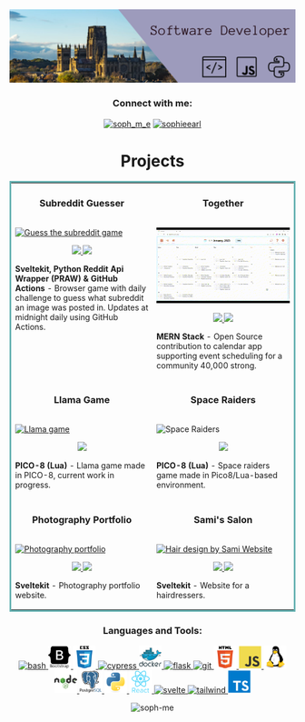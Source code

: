 <a target="_blank" href="https://sophieearl.pages.dev/">
<img src="images/Untitled.png"/></a>

<h3 align="center">Connect with me:</h3>
<p align="center">
<a href="https://twitter.com/soph_m_e" target="blank"><img align="center" src="https://raw.githubusercontent.com/rahuldkjain/github-profile-readme-generator/master/src/images/icons/Social/twitter.svg" alt="soph_m_e" height="30" width="40" /></a>
<a href="https://linkedin.com/in/sophieearl" target="blank"><img align="center" src="https://raw.githubusercontent.com/rahuldkjain/github-profile-readme-generator/master/src/images/icons/Social/linked-in-alt.svg" alt="sophieearl" height="30" width="40" /></a>
</p>

<h1 align="center">Projects</h1>
<table bordercolor="#66b2b2">
  
  <tr>
    <td width="50%" valign="top">
      <h3 align="center">Subreddit Guesser</h3>
        <br />
        <a target="_blank" href="(https://redditguesser.pages.dev/)">
            <img src="images/subredditGuesser.gif" width="100%" alt="Guess the subreddit game"/>
        </a>
        <br />
        <p align="center">
          
  <a href="https://github.com/soph-em/redditguesser" target="_blank">
    <img src="https://img.shields.io/static/v1?label=|&message=REPO&color=23555f&style=plastic&logo=github&logo-color=white"/>
  </a>  
  <a href="http://www.subredditguesser.com" target="_blank">
    <img src="https://img.shields.io/static/v1?label=|&message=WEBSITE&color=cdf998&style=plastic&logo=svelte&logo-color=white"/>
  </a>
      </p>
        <p><strong>Sveltekit, Python Reddit Api Wrapper (PRAW) & GitHub Actions</strong> - Browser game with daily challenge to guess what subreddit an image was posted in. Updates at midnight daily using GitHub Actions.</p>
    </td>
    <td width="50%" valign="top">
      <h3 align="center">Together</h3>
        <br />
      <a target="_blank" href="https://together.cyclic.app/">
            <img src="images/together.gif" width="100%"  alt="Together Calendar"/>
        </a>
        <br />
        <p align="center">
          
  <a href="https://github.com/Together-100Devs/Together" target="_blank">
    <img src="https://img.shields.io/static/v1?label=|&message=REPO&color=23555f&style=plastic&logo=github&logo-color=white"/>
  </a>
  <a href="https://together.cyclic.app/" target="_blank">
    <img src="https://img.shields.io/static/v1?label=|&message=WEBSITE&color=cdf998&style=plastic&logo=react&logo-color=white"/>
  </a>
      </p>
        <p><strong>MERN Stack</strong> - Open Source contribution to calendar app supporting event scheduling for a community 40,000 strong.</p>
    </td>
  </tr>
  
  <tr>
      <td width="50%" valign="top">
      <h3 align="center">Llama Game</h3>
        <br />
      <a target="_blank" href="https://together.cyclic.app/">
            <img src="images/llamagame.gif" width="100%"  alt="Llama game"/>
        </a>
        <br />
        <p align="center">
          
  <a href="https://github.com/soph-em/llamasurvivors" target="_blank">
    <img src="https://img.shields.io/static/v1?label=|&message=REPO&color=23555f&style=plastic&logo=github&logo-color=white"/>
  </a>
      </p>
        <p><strong>PICO-8 (Lua)</strong> - Llama game made in PICO-8, current work in progress.</p>
    </td>
   
<td width="50%" valign="top">
  <h3 align="center">Space Raiders</h3>
  <br />
  <a>
    <img src="images/spaceRaidersPico.gif" width="100%" alt="Space Raiders" />
  </a>
  <br />
  <p align="center">

  <a href="https://github.com/soph-em/pico8spaceraiderclone" target="_blank">
    <img src="https://img.shields.io/static/v1?label=|&message=REPO&color=23555f&style=plastic&logo=github&logo-color=white" />
  </a>
  <p><strong>PICO-8 (Lua)</strong> - Space raiders game made in Pico8/Lua-based environment.</p>
</td>



  </tr>
    <tr>
    <td width="50%" valign="top">
      <h3 align="center">Photography Portfolio</h3>
        <br />
        <a target="_blank" href="https://sophieearlphotography.pages.dev/">
            <img src="images/Screencast-from-2023-07-17-16-57-29.gif" width="100%" alt="Photography portfolio"/>
        </a>
        <br />
        <p align="center">
          
  <a href="https://github.com/soph-em/sophieearlphotography" target="_blank">
    <img src="https://img.shields.io/static/v1?label=|&message=REPO&color=23555f&style=plastic&logo=github&logo-color=white"/>
  </a>  
  <a href="https://sophieearlphotography.pages.dev/" target="_blank">
    <img src="https://img.shields.io/static/v1?label=|&message=WEBSITE&color=cdf998&style=plastic&logo=svelte&logo-color=white"/>
  </a>
      </p>
        <p><strong>Sveltekit</strong> - Photography portfolio website.</p>
    </td>
   <td width="50%" valign="top">
      <h3 align="center">Sami's Salon</h3>
      <br />
        <a target="_blank" href="https://hairdesignbysami.pages.dev/">
          <img src="images/hairbySammi.gif" width="100%" alt="Hair design by Sami Website"/>
        </a>
      <br />
        <p align="center">
  <a href="https://github.com/soph-em/HairDesignbySami" target="_blank">
    <img src="https://img.shields.io/static/v1?label=|&message=REPO&color=23555f&style=plastic&logo=github&logo-color=white"/>
  </a>
  <a href="https://hairdesignbysami.pages.dev/" target="_blank">
    <img src="https://img.shields.io/static/v1?label=|&message=WEBSITE&color=cdf998&style=plastic&logo=svelte&logo-color=white"/>
  </a>
      </p>
        <p><strong>Sveltekit</strong> - Website for a hairdressers.</p>
    </td>
  </tr>
</table>

<h3 align="center">Languages and Tools:</h3>
<p align="center"> <a href="https://www.gnu.org/software/bash/" target="_blank" rel="noreferrer"> <img src="https://www.vectorlogo.zone/logos/gnu_bash/gnu_bash-icon.svg" alt="bash" width="40" height="40"/> </a> <a href="https://getbootstrap.com" target="_blank" rel="noreferrer"> <img src="https://raw.githubusercontent.com/devicons/devicon/master/icons/bootstrap/bootstrap-plain-wordmark.svg" alt="bootstrap" width="40" height="40"/> </a> <a href="https://www.w3schools.com/css/" target="_blank" rel="noreferrer"> <img src="https://raw.githubusercontent.com/devicons/devicon/master/icons/css3/css3-original-wordmark.svg" alt="css3" width="40" height="40"/> </a> <a href="https://www.cypress.io" target="_blank" rel="noreferrer"> <img src="https://raw.githubusercontent.com/simple-icons/simple-icons/6e46ec1fc23b60c8fd0d2f2ff46db82e16dbd75f/icons/cypress.svg" alt="cypress" width="40" height="40"/> </a> <a href="https://www.docker.com/" target="_blank" rel="noreferrer"> <img src="https://raw.githubusercontent.com/devicons/devicon/master/icons/docker/docker-original-wordmark.svg" alt="docker" width="40" height="40"/> </a> <a href="https://flask.palletsprojects.com/" target="_blank" rel="noreferrer"> <img src="https://www.vectorlogo.zone/logos/pocoo_flask/pocoo_flask-icon.svg" alt="flask" width="40" height="40"/> </a> <a href="https://git-scm.com/" target="_blank" rel="noreferrer"> <img src="https://www.vectorlogo.zone/logos/git-scm/git-scm-icon.svg" alt="git" width="40" height="40"/> </a> <a href="https://www.w3.org/html/" target="_blank" rel="noreferrer"> <img src="https://raw.githubusercontent.com/devicons/devicon/master/icons/html5/html5-original-wordmark.svg" alt="html5" width="40" height="40"/> </a> <a href="https://developer.mozilla.org/en-US/docs/Web/JavaScript" target="_blank" rel="noreferrer"> <img src="https://raw.githubusercontent.com/devicons/devicon/master/icons/javascript/javascript-original.svg" alt="javascript" width="40" height="40"/> </a> <a href="https://www.linux.org/" target="_blank" rel="noreferrer"> <img src="https://raw.githubusercontent.com/devicons/devicon/master/icons/linux/linux-original.svg" alt="linux" width="40" height="40"/> </a> <a href="https://nodejs.org" target="_blank" rel="noreferrer"> <img src="https://raw.githubusercontent.com/devicons/devicon/master/icons/nodejs/nodejs-original-wordmark.svg" alt="nodejs" width="40" height="40"/> </a> <a href="https://www.postgresql.org" target="_blank" rel="noreferrer"> <img src="https://raw.githubusercontent.com/devicons/devicon/master/icons/postgresql/postgresql-original-wordmark.svg" alt="postgresql" width="40" height="40"/> </a> <a href="https://www.python.org" target="_blank" rel="noreferrer"> <img src="https://raw.githubusercontent.com/devicons/devicon/master/icons/python/python-original.svg" alt="python" width="40" height="40"/> </a> <a href="https://reactjs.org/" target="_blank" rel="noreferrer"> <img src="https://raw.githubusercontent.com/devicons/devicon/master/icons/react/react-original-wordmark.svg" alt="react" width="40" height="40"/> </a> <a href="https://svelte.dev" target="_blank" rel="noreferrer"> <img src="https://upload.wikimedia.org/wikipedia/commons/1/1b/Svelte_Logo.svg" alt="svelte" width="40" height="40"/> </a> <a href="https://tailwindcss.com/" target="_blank" rel="noreferrer"> <img src="https://www.vectorlogo.zone/logos/tailwindcss/tailwindcss-icon.svg" alt="tailwind" width="40" height="40"/> </a> <a href="https://www.typescriptlang.org/" target="_blank" rel="noreferrer"> <img src="https://raw.githubusercontent.com/devicons/devicon/master/icons/typescript/typescript-original.svg" alt="typescript" width="40" height="40"/> </a> </p>


<!-- <p align="center"> 
 
  <a href="https://www.w3.org/html/" target="_blank" rel="noreferrer"> <img src="https://raw.githubusercontent.com/devicons/devicon/master/icons/html5/html5-original-wordmark.svg" alt="html5" width="40" height="40"/> </a> 
  <a href="https://www.w3schools.com/css/" target="_blank" rel="noreferrer"> <img src="https://raw.githubusercontent.com/devicons/devicon/master/icons/css3/css3-original-wordmark.svg" alt="css3" width="40" height="40"/> </a> 
  <a href="https://www.cypress.io" target="_blank" rel="noreferrer"> <img src="https://raw.githubusercontent.com/simple-icons/simple-icons/6e46ec1fc23b60c8fd0d2f2ff46db82e16dbd75f/icons/cypress.svg" alt="cypress" width="40" height="40"/> </a> 
  <a href="https://developer.mozilla.org/en-US/docs/Web/JavaScript" target="_blank" rel="noreferrer"> <img src="https://raw.githubusercontent.com/devicons/devicon/master/icons/javascript/javascript-original.svg" alt="javascript" width="40" height="40"/> </a> 
  <a href="https://expressjs.com" target="_blank" rel="noreferrer"> <img src="https://raw.githubusercontent.com/devicons/devicon/master/icons/express/express-original-wordmark.svg" alt="express" width="40" height="40"/> </a> <a href="https://git-scm.com/" target="_blank" rel="noreferrer"> <img src="https://www.vectorlogo.zone/logos/git-scm/git-scm-icon.svg" alt="git" width="40" height="40"/> </a> 
  <a href="https://www.mongodb.com/" target="_blank" rel="noreferrer"> <img src="https://raw.githubusercontent.com/devicons/devicon/master/icons/mongodb/mongodb-original-wordmark.svg" alt="mongodb" width="40" height="40"/> </a> 
  <a href="https://nodejs.org" target="_blank" rel="noreferrer"> <img src="https://raw.githubusercontent.com/devicons/devicon/master/icons/nodejs/nodejs-original-wordmark.svg" alt="nodejs" width="40" height="40"/> </a> 
  <a href="https://www.python.org" target="_blank" rel="noreferrer"> <img src="https://raw.githubusercontent.com/devicons/devicon/master/icons/python/python-original.svg" alt="python" width="40" height="40"/> </a> 
  <a href="https://reactjs.org/" target="_blank" rel="noreferrer"> <img src="https://raw.githubusercontent.com/devicons/devicon/master/icons/react/react-original-wordmark.svg" alt="react" width="40" height="40"/> </a> 
  <a href="https://reactnative.dev/" target="_blank" rel="noreferrer"> <img src="https://reactnative.dev/img/header_logo.svg" alt="reactnative" width="40" height="40"/> </a> 
  <a href="https://www.sqlite.org/" target="_blank" rel="noreferrer"> <img src="https://www.vectorlogo.zone/logos/sqlite/sqlite-icon.svg" alt="sqlite" width="40" height="40"/> </a> 
  <a href="https://svelte.dev" target="_blank" rel="noreferrer"> <img src="https://upload.wikimedia.org/wikipedia/commons/1/1b/Svelte_Logo.svg" alt="svelte" width="40" height="40"/> </a> 
  <a href="https://tailwindcss.com/" target="_blank" rel="noreferrer"> <img src="https://www.vectorlogo.zone/logos/tailwindcss/tailwindcss-icon.svg" alt="tailwind" width="40" height="40"/> </a> 
  <a href="https://www.typescriptlang.org/" target="_blank" rel="noreferrer"> <img src="https://raw.githubusercontent.com/devicons/devicon/master/icons/typescript/typescript-original.svg" alt="typescript" width="40" height="40"/> </a> 
  <a href="https://www.linux.org/" target="_blank" rel="noreferrer"> <img src="https://raw.githubusercontent.com/devicons/devicon/master/icons/linux/linux-original.svg" alt="linux" width="40" height="40"/> </a> 
  <a href="https://www.gnu.org/software/bash/" target="_blank" rel="noreferrer"> <img src="https://www.vectorlogo.zone/logos/gnu_bash/gnu_bash-icon.svg" alt="bash" width="40" height="40"/> </a>
</p> -->

<p align="center"> <img src="https://komarev.com/ghpvc/?username=soph-me&label=Profile%20views&color=0e75b6&style=flat" alt="soph-me" /> </p>
